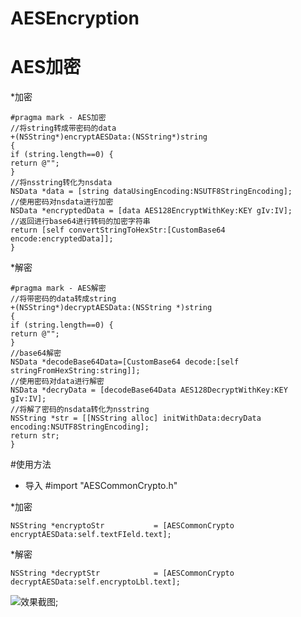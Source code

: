 # AESEncryption
# AES加密
*加密
```
#pragma mark - AES加密
//将string转成带密码的data
+(NSString*)encryptAESData:(NSString*)string
{
if (string.length==0) {
return @"";
}
//将nsstring转化为nsdata
NSData *data = [string dataUsingEncoding:NSUTF8StringEncoding];
//使用密码对nsdata进行加密
NSData *encryptedData = [data AES128EncryptWithKey:KEY gIv:IV];
//返回进行base64进行转码的加密字符串
return [self convertStringToHexStr:[CustomBase64 encode:encryptedData]];
}

```

*解密

```
#pragma mark - AES解密
//将带密码的data转成string
+(NSString*)decryptAESData:(NSString *)string
{
if (string.length==0) {
return @"";
}
//base64解密
NSData *decodeBase64Data=[CustomBase64 decode:[self stringFromHexString:string]];
//使用密码对data进行解密
NSData *decryData = [decodeBase64Data AES128DecryptWithKey:KEY gIv:IV];
//将解了密码的nsdata转化为nsstring
NSString *str = [[NSString alloc] initWithData:decryData encoding:NSUTF8StringEncoding];
return str;
}

```

#使用方法
* 导入 #import "AESCommonCrypto.h"

*加密
```
NSString *encryptoStr           = [AESCommonCrypto encryptAESData:self.textFIeld.text];

```
*解密
```
NSString *decryptStr            = [AESCommonCrypto decryptAESData:self.encryptoLbl.text];
```
![效果截图](https://github.com/wyxlh/AESEncryption/blob/master/Simulator%20Screen%20Shot%202017%E5%B9%B48%E6%9C%882%E6%97%A5%20%E4%B8%8A%E5%8D%8811.51.20.png);
